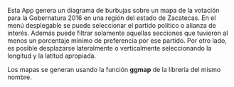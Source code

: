 Esta App genera un diagrama de burbujas sobre un mapa de la votación para la   Gobernatura 2016 en una región del estado de Zacatecas. En el menú desplegable se puede seleccionar el partido político o alianza de interés. Además puede filtrar solamente aquellas secciones que tuvieron al menos un porcentaje mínimo de preferencia por ese partido. Por otro lado, es posible desplazarse lateralmente o verticalmente seleccionando la longitud y la latitud apropiada.

Los mapas se generan usando la función **ggmap** de la librería del mismo nombre.

